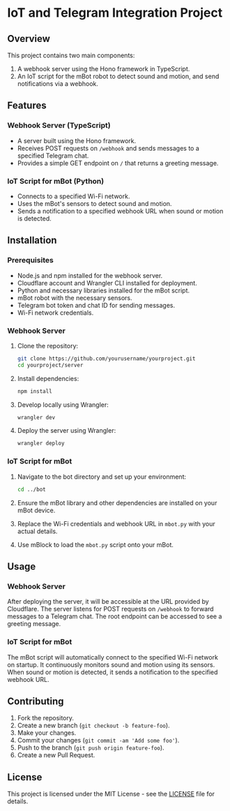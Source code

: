 # IoT and Telegram Integration Project

## Overview

This project contains two main components:
1. A webhook server using the Hono framework in TypeScript.
2. An IoT script for the mBot robot to detect sound and motion, and send notifications via a webhook.

## Features

### Webhook Server (TypeScript)
- A server built using the Hono framework.
- Receives POST requests on `/webhook` and sends messages to a specified Telegram chat.
- Provides a simple GET endpoint on `/` that returns a greeting message.

### IoT Script for mBot (Python)
- Connects to a specified Wi-Fi network.
- Uses the mBot's sensors to detect sound and motion.
- Sends a notification to a specified webhook URL when sound or motion is detected.

## Installation

### Prerequisites
- Node.js and npm installed for the webhook server.
- Cloudflare account and Wrangler CLI installed for deployment.
- Python and necessary libraries installed for the mBot script.
- mBot robot with the necessary sensors.
- Telegram bot token and chat ID for sending messages.
- Wi-Fi network credentials.

### Webhook Server

1. Clone the repository:
    ```sh
    git clone https://github.com/yourusername/yourproject.git
    cd yourproject/server
    ```

2. Install dependencies:
    ```sh
    npm install
    ```

3. Develop locally using Wrangler:
    ```sh
    wrangler dev
    ```

4. Deploy the server using Wrangler:
    ```sh
    wrangler deploy
    ```

### IoT Script for mBot

1. Navigate to the bot directory and set up your environment:
    ```sh
    cd ../bot
    ```

2. Ensure the mBot library and other dependencies are installed on your mBot device.

3. Replace the Wi-Fi credentials and webhook URL in `mbot.py` with your actual details.

4. Use mBlock to load the `mbot.py` script onto your mBot.

## Usage

### Webhook Server

After deploying the server, it will be accessible at the URL provided by Cloudflare. The server listens for POST requests on `/webhook` to forward messages to a Telegram chat. The root endpoint can be accessed to see a greeting message.

### IoT Script for mBot

The mBot script will automatically connect to the specified Wi-Fi network on startup. It continuously monitors sound and motion using its sensors. When sound or motion is detected, it sends a notification to the specified webhook URL.

## Contributing

1. Fork the repository.
2. Create a new branch (`git checkout -b feature-foo`).
3. Make your changes.
4. Commit your changes (`git commit -am 'Add some foo'`).
5. Push to the branch (`git push origin feature-foo`).
6. Create a new Pull Request.

## License

This project is licensed under the MIT License - see the [LICENSE](LICENSE) file for details.

